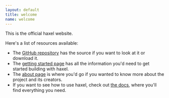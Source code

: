 ```yaml
---
layout: default
title: welcome
name: welcome
---
```


This is the official haxel website.

Here's a list of resources available:

 - The [GitHub repository](http://github.com/sepharoth213/haxel) has the source if you want to look at it or download it.
 - The [getting started page](/getting-started) has all the information you'd need to get started building with haxel.
 - The [about page](/about) is where you'd go if you wanted to know more about the project and its creators.
 - If you want to see how to use haxel, check out [the docs](/docs), where you'll find everything you need.
